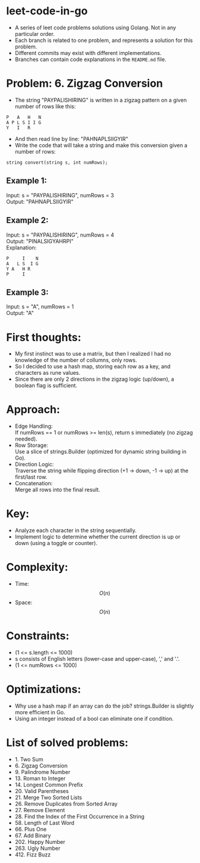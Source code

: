 # leet-code-in-go
- A series of leet code problems solutions using Golang. Not in any particular order.
- Each branch is related to one problem, and represents a solution for this problem.
- Different commits may exist with different implementations.
- Branches can contain code explanations in the `README.md` file.

# Problem: 6\. Zigzag Conversion
- The string "PAYPALISHIRING" is written in a zigzag pattern on a given number of rows like this:  
```
P   A   H   N
A P L S I I G
Y   I   R
```
- And then read line by line: "PAHNAPLSIIGYIR"
- Write the code that will take a string and make this conversion given a number of rows:  
```
string convert(string s, int numRows);
```

## Example 1:

Input: s = "PAYPALISHIRING", numRows = 3  
Output: "PAHNAPLSIIGYIR"  

## Example 2:

Input: s = "PAYPALISHIRING", numRows = 4  
Output: "PINALSIGYAHRPI"  
Explanation:  
```
P     I    N
A   L S  I G
Y A   H R
P     I
```

## Example 3:

Input: s = "A", numRows = 1  
Output: "A"  

# First thoughts:
- My first instinct was to use a matrix, but then I realized I had no knowledge of the number of collumns, only rows.
- So I decided to use a hash map, storing each row as a key, and characters as rune values.
- Since there are only 2 directions in the zigzag logic (up/down), a boolean flag is sufficient.

# Approach:
- Edge Handling:  
If numRows == 1 or numRows >= len(s), return s immediately (no zigzag needed).  
- Row Storage:  
Use a slice of strings.Builder (optimized for dynamic string building in Go).  
- Direction Logic:  
Traverse the string while flipping direction (+1 → down, -1 → up) at the first/last row.  
- Concatenation:  
Merge all rows into the final result.

# Key:
- Analyze each character in the string sequentially.
- Implement logic to determine whether the current direction is up or down (using a toggle or counter).

# Complexity:
- Time: $$O(n)$$
- Space: $$O(n)$$

# Constraints:
- (1 <= s.length <= 1000)
- s consists of English letters (lower-case and upper-case), ',' and '.'.
- (1 <= numRows <= 1000)

# Optimizations:
- Why use a hash map if an array can do the job? strings.Builder is slightly more efficient in Go.
- Using an integer instead of a bool can eliminate one if condition.

# List of solved problems:

- 1\. Two Sum
- 6\. Zigzag Conversion
- 9\. Palindrome Number
- 13\. Roman to Integer
- 14\. Longest Common Prefix
- 20\. Valid Parentheses
- 21\. Merge Two Sorted Lists
- 26\. Remove Duplicates from Sorted Array
- 27\. Remove Element
- 28\. Find the Index of the First Occurrence in a String
- 58\. Length of Last Word
- 66\. Plus One
- 67\. Add Binary
- 202\. Happy Number
- 263\. Ugly Number
- 412\. Fizz Buzz
